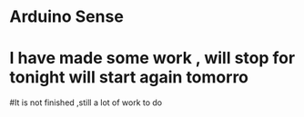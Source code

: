 # Arduino Sense
# I have made some work , will stop for tonight will start again tomorro
#It is not finished ,still a lot of work to do
